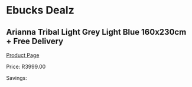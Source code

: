 
# Ebucks Dealz
## Arianna Tribal Light Grey Light Blue 160x230cm + Free Delivery
[Product Page](https://www.ebucks.com/web/shop/productSelected.do?prodId=1210527056&catId=1209942441)

Price: R3999.00

Savings: 


	